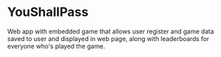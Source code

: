 # YouShallPass
Web app with embedded game that allows user register and game data saved to user and displayed in web page, along with leaderboards for everyone who's played the game.
